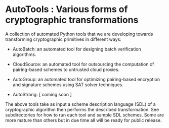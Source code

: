 AutoTools : Various forms of cryptographic transformations
==========================================================

A collection of automated Python tools that we are developing towards transforming cryptographic primitives in different ways:

* AutoBatch: an automated tool for designing batch verification algorithms.

* CloudSource: an automated tool for outsourcing the computation of pairing-based schemes to untrusted cloud proxies. 

* AutoGroup: an automated tool for optimizing pairing-based encryption and signature schemes using SAT solver techniques.

* AutoStrong: [ coming soon ]

The above tools take as input a scheme description language (SDL) of a cryptographic algorithm then performs the described transformation. See subdirectories for how to run each tool and sample SDL schemes. Some are more mature than others but in due time all will be ready for public release.


